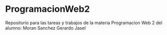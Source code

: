 # ProgramacionWeb2
Repositorio para las tareas y trabajos de la materia Programacion Web 2 del alumno: Moran Sanchez Gerardo Jasel
